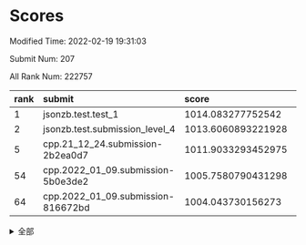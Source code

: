 # Scores

Modified Time: 2022-02-19 19:31:03

Submit Num: 207

All Rank Num: 222757

| rank |               submit               |       score        |       sigma        | pk_num |
| :--- | :--------------------------------- | :----------------- | :----------------- | :----- |
| 1    | jsonzb.test.test_1                 | 1014.083277752542  | 0.8176361656806374 | 4304   |
| 2    | jsonzb.test.submission_level_4     | 1013.6060893221928 | 0.7965957786558654 | 4304   |
| 5    | cpp.21_12_24.submission-2b2ea0d7   | 1011.9033293452975 | 0.7815982494667083 | 4305   |
| 54   | cpp.2022_01_09.submission-5b0e3de2 | 1005.7580790431298 | 0.7209509761480073 | 4304   |
| 64   | cpp.2022_01_09.submission-816672bd | 1004.043730156273  | 0.7124185379616051 | 4305   |


<details>
<summary>全部</summary>

| rank |                 submit                 |       score        |       sigma        | pk_num |
| :--- | :------------------------------------- | :----------------- | :----------------- | :----- |
| 1    | jsonzb.test.test_1                     | 1014.083277752542  | 0.8176361656806374 | 4304   |
| 2    | jsonzb.test.submission_level_4         | 1013.6060893221928 | 0.7965957786558654 | 4304   |
| 3    | gobigger.level_3.submission_level_3_4  | 1012.3134730831476 | 0.7896055368368474 | 4303   |
| 4    | gobigger.level_3.submission_level_3_25 | 1012.0045869299167 | 0.7802903265417214 | 4304   |
| 5    | cpp.21_12_24.submission-2b2ea0d7       | 1011.9033293452975 | 0.7815982494667083 | 4305   |
| 6    | gobigger.level_3.submission_level_3_32 | 1011.7804400258876 | 0.7757124269308362 | 4305   |
| 7    | gobigger.level_3.submission_level_3_12 | 1011.4141425428971 | 0.7654643095553133 | 4301   |
| 8    | gobigger.level_3.submission_level_3_48 | 1011.405631290151  | 0.7804952536953722 | 4299   |
| 9    | gobigger.level_3.submission_level_3_22 | 1010.9173713454572 | 0.7590643070721989 | 4308   |
| 10   | gobigger.level_3.submission_level_3_33 | 1010.8850115106972 | 0.750641271856205  | 4299   |
| 11   | gobigger.level_3.submission_level_3_1  | 1010.8609942199824 | 0.7675505365932662 | 4311   |
| 12   | gobigger.level_3.submission_level_3_38 | 1010.8510479682146 | 0.7527501967410187 | 4299   |
| 13   | gobigger.level_3.submission_level_3_27 | 1010.8385939088741 | 0.7643203299578187 | 4304   |
| 14   | gobigger.level_3.submission_level_3_35 | 1010.826006291311  | 0.7690545061042636 | 4305   |
| 15   | gobigger.level_3.submission_level_3_23 | 1010.7572449206345 | 0.7713830830290991 | 4308   |
| 16   | gobigger.level_3.submission_level_3_2  | 1010.7328268818834 | 0.7782599796961369 | 4306   |
| 17   | gobigger.level_3.submission_level_3_15 | 1010.7106589492569 | 0.7561482293955742 | 4303   |
| 18   | gobigger.level_3.submission_level_3_11 | 1010.6636014703122 | 0.7448236283493626 | 4301   |
| 19   | gobigger.level_3.submission_level_3_44 | 1010.6255151667361 | 0.7644048218853331 | 4306   |
| 20   | gobigger.level_3.submission_level_3_34 | 1010.5700216635015 | 0.75924179651482   | 4304   |
| 21   | gobigger.level_3.submission_level_3_8  | 1010.5259425188368 | 0.7668694384795441 | 4308   |
| 22   | gobigger.level_3.submission_level_3_10 | 1010.4231678811391 | 0.7279693367541668 | 4309   |
| 23   | gobigger.level_3.submission_level_3_37 | 1010.4151673759485 | 0.7525840588784125 | 4307   |
| 24   | gobigger.level_3.submission_level_3_19 | 1010.3960104791098 | 0.7872099640309587 | 4306   |
| 25   | gobigger.level_3.submission_level_3_31 | 1010.3956830717619 | 0.7833063252405587 | 4308   |
| 26   | gobigger.level_3.submission_level_3_36 | 1010.346197415049  | 0.7458539606998961 | 4308   |
| 27   | gobigger.level_3.submission_level_3_5  | 1010.3425909902628 | 0.7605573053478307 | 4307   |
| 28   | gobigger.level_3.submission_level_3_0  | 1010.3147676539555 | 0.763998951605785  | 4307   |
| 29   | gobigger.level_3.submission_level_3_40 | 1010.1519949336298 | 0.7653925403144883 | 4307   |
| 30   | gobigger.level_3.submission_level_3_7  | 1010.1411185246633 | 0.767020914408183  | 4304   |
| 31   | gobigger.level_3.submission_level_3_6  | 1010.1392577387198 | 0.7395389435221641 | 4307   |
| 32   | gobigger.level_3.submission_level_3_30 | 1009.8489312330344 | 0.7623050364638158 | 4311   |
| 33   | gobigger.level_3.submission_level_3_13 | 1009.796060990913  | 0.7543036604712741 | 4302   |
| 34   | gobigger.level_3.submission_level_3_21 | 1009.7687726824424 | 0.7564300707178281 | 4306   |
| 35   | gobigger.level_3.submission_level_3_47 | 1009.7670818361084 | 0.759804522081033  | 4301   |
| 36   | gobigger.level_3.submission_level_3_28 | 1009.740153007275  | 0.7676161996097268 | 4301   |
| 37   | gobigger.level_3.submission_level_3_39 | 1009.5985426018539 | 0.7634934065138438 | 4303   |
| 38   | gobigger.level_3.submission_level_3_29 | 1009.5347432480891 | 0.7534766745790548 | 4305   |
| 39   | gobigger.level_3.submission_level_3_3  | 1009.3169567441537 | 0.7684390674263333 | 4304   |
| 40   | gobigger.level_3.submission_level_3_18 | 1009.2819422402835 | 0.7386190182965956 | 4304   |
| 41   | gobigger.level_3.submission_level_3_9  | 1009.2790991118877 | 0.7537099429308998 | 4301   |
| 42   | gobigger.level_3.submission_level_3_42 | 1009.2752131957656 | 0.7475947354201128 | 4304   |
| 43   | gobigger.level_3.submission_level_3_45 | 1009.0897097823198 | 0.7647553076416767 | 4306   |
| 44   | gobigger.level_3.submission_level_3_16 | 1009.069165244367  | 0.751089993508977  | 4299   |
| 45   | gobigger.level_3.submission_level_3_20 | 1009.0685710385607 | 0.7558651866499477 | 4307   |
| 46   | gobigger.level_3.submission_level_3_14 | 1009.0555785985837 | 0.74867108335412   | 4302   |
| 47   | gobigger.level_3.submission_level_3_46 | 1008.9695134086845 | 0.7560529185161743 | 4309   |
| 48   | gobigger.level_3.submission_level_3_43 | 1008.8379231433208 | 0.7547558817894261 | 4307   |
| 49   | gobigger.level_3.submission_level_3_24 | 1008.3854411574466 | 0.7894630277207836 | 4297   |
| 50   | gobigger.level_3.submission_level_3_41 | 1008.2687913190458 | 0.7704213598266498 | 4304   |
| 51   | gobigger.level_3.submission_level_3_26 | 1008.2589931559523 | 0.7344733399022566 | 4304   |
| 52   | gobigger.level_3.submission_level_3_49 | 1008.1959115484589 | 0.7377106374819173 | 4302   |
| 53   | gobigger.level_3.submission_level_3_17 | 1007.7597315337971 | 0.7332394501012126 | 4301   |
| 54   | cpp.2022_01_09.submission-5b0e3de2     | 1005.7580790431298 | 0.7209509761480073 | 4304   |
| 55   | gobigger.level_1.submission_level_1_29 | 1005.4424140659103 | 0.7274596482425101 | 4304   |
| 56   | gobigger.level_1.submission_level_1_36 | 1004.6923717319092 | 0.7234160553680166 | 4301   |
| 57   | gobigger.level_1.submission_level_1_22 | 1004.5850592101405 | 0.7269124831888751 | 4306   |
| 58   | gobigger.level_1.submission_level_1_7  | 1004.5632491566141 | 0.713473687860566  | 4311   |
| 59   | gobigger.level_1.submission_level_1_21 | 1004.5257580119402 | 0.7161999282467916 | 4306   |
| 60   | gobigger.level_1.submission_level_1_34 | 1004.1648329145503 | 0.7323770506401727 | 4300   |
| 61   | gobigger.level_1.submission_level_1_24 | 1004.1146829173589 | 0.7169400736161918 | 4310   |
| 62   | gobigger.level_1.submission_level_1_23 | 1004.0889839775501 | 0.7173211139012771 | 4300   |
| 63   | gobigger.level_1.submission_level_1_14 | 1004.0487575631699 | 0.7314503392531219 | 4302   |
| 64   | cpp.2022_01_09.submission-816672bd     | 1004.043730156273  | 0.7124185379616051 | 4305   |
| 65   | gobigger.level_1.submission_level_1_38 | 1004.0424166064429 | 0.7114185239137926 | 4308   |
| 66   | gobigger.level_1.submission_level_1_17 | 1003.9429052847452 | 0.7231652392605032 | 4304   |
| 67   | gobigger.level_1.submission_level_1_28 | 1003.8804138910111 | 0.7199108109405851 | 4306   |
| 68   | gobigger.level_1.submission_level_1_37 | 1003.859456028688  | 0.7109353266772596 | 4310   |
| 69   | gobigger.level_1.submission_level_1_15 | 1003.8448679348435 | 0.7201273891442003 | 4302   |
| 70   | gobigger.level_1.submission_level_1_39 | 1003.8255496073853 | 0.7077726537159242 | 4302   |
| 71   | gobigger.level_1.submission_level_1_13 | 1003.7726830843404 | 0.7189098619884409 | 4304   |
| 72   | gobigger.level_1.submission_level_1_33 | 1003.7682987806284 | 0.7007059295853435 | 4303   |
| 73   | gobigger.level_1.submission_level_1_6  | 1003.7386372532069 | 0.7125076857806972 | 4309   |
| 74   | gobigger.level_1.submission_level_1_25 | 1003.6463115010332 | 0.7233878175233316 | 4306   |
| 75   | gobigger.level_1.submission_level_1_44 | 1003.5784774075405 | 0.7228346819832216 | 4301   |
| 76   | gobigger.level_1.submission_level_1_8  | 1003.5624869058408 | 0.7082207675404689 | 4302   |
| 77   | gobigger.level_1.submission_level_1_18 | 1003.5453348773025 | 0.7130919142388317 | 4307   |
| 78   | gobigger.level_1.submission_level_1_48 | 1003.5398978039374 | 0.7215937605449465 | 4305   |
| 79   | gobigger.level_1.submission_level_1_47 | 1003.4225195286798 | 0.7176515424167382 | 4305   |
| 80   | gobigger.level_1.submission_level_1_45 | 1003.3584668741993 | 0.7227837284313146 | 4306   |
| 81   | gobigger.level_1.submission_level_1_5  | 1003.3081192842818 | 0.7230116329157249 | 4302   |
| 82   | gobigger.level_1.submission_level_1_30 | 1003.3007891424307 | 0.7139312553620271 | 4308   |
| 83   | gobigger.level_1.submission_level_1_16 | 1003.2991124670639 | 0.7190687427546795 | 4302   |
| 84   | gobigger.level_1.submission_level_1_42 | 1003.2909330721022 | 0.7346014138172118 | 4304   |
| 85   | gobigger.level_1.submission_level_1_40 | 1003.2576904985252 | 0.7249237161926595 | 4308   |
| 86   | gobigger.level_1.submission_level_1_0  | 1003.2155594916383 | 0.7220622879674473 | 4302   |
| 87   | gobigger.level_1.submission_level_1_35 | 1003.1918202159358 | 0.7146136630310886 | 4304   |
| 88   | gobigger.level_1.submission_level_1_32 | 1003.0450835037817 | 0.7138289002589198 | 4302   |
| 89   | gobigger.level_1.submission_level_1_26 | 1003.0284586388772 | 0.7135969384168789 | 4306   |
| 90   | gobigger.level_1.submission_level_1_31 | 1002.9912950362403 | 0.715292045399559  | 4306   |
| 91   | gobigger.level_1.submission_level_1_46 | 1002.8995827284809 | 0.7208248703533737 | 4303   |
| 92   | gobigger.level_1.submission_level_1_43 | 1002.8559096024032 | 0.7114866437931702 | 4297   |
| 93   | gobigger.level_1.submission_level_1_49 | 1002.8155590315256 | 0.7110839962525453 | 4306   |
| 94   | gobigger.level_1.submission_level_1_9  | 1002.7675835836498 | 0.7170060469225595 | 4307   |
| 95   | gobigger.level_1.submission_level_1_27 | 1002.6750277677022 | 0.7239427600270595 | 4306   |
| 96   | gobigger.level_1.submission_level_1_2  | 1002.646639401199  | 0.711276628974739  | 4298   |
| 97   | gobigger.level_1.submission_level_1_41 | 1002.6097019469076 | 0.7095000571308335 | 4302   |
| 98   | gobigger.level_1.submission_level_1_1  | 1002.5244526420697 | 0.7246346994505333 | 4303   |
| 99   | gobigger.level_1.submission_level_1_12 | 1002.482769174761  | 0.7241771340076825 | 4306   |
| 100  | gobigger.level_1.submission_level_1_10 | 1002.2353452581244 | 0.7120452513381618 | 4303   |
| 101  | gobigger.level_1.submission_level_1_20 | 1002.2275123517379 | 0.7012801206168064 | 4304   |
| 102  | gobigger.level_1.submission_level_1_19 | 1002.0885890069026 | 0.7147332383768431 | 4302   |
| 103  | gobigger.level_1.submission_level_1_3  | 1002.0581970111871 | 0.7117297143369969 | 4308   |
| 104  | gobigger.level_1.submission_level_1_11 | 1001.866366302258  | 0.7136717011822292 | 4304   |
| 105  | gobigger.level_1.submission_level_1_4  | 1001.817682495087  | 0.7203835120523069 | 4302   |
| 106  | gobigger.random.submission_random_23   | 997.075651721574   | 0.7002841478661055 | 4304   |
| 107  | gobigger.random.submission_random_42   | 996.9435156928893  | 0.719450861776858  | 4308   |
| 108  | gobigger.random.submission_random_40   | 996.9243839177179  | 0.7070466610136062 | 4306   |
| 109  | gobigger.random.submission_random_37   | 996.8406307194039  | 0.7139376972917335 | 4306   |
| 110  | gobigger.random.submission_random_3    | 996.79486119863    | 0.7092163094070698 | 4302   |
| 111  | gobigger.random.submission_random_21   | 996.7730760452858  | 0.6891700436947626 | 4304   |
| 112  | gobigger.random.submission_random_28   | 996.7014076709016  | 0.7072892589347829 | 4304   |
| 113  | gobigger.random.submission_random_4    | 996.6170940039846  | 0.7126947851189318 | 4304   |
| 114  | gobigger.random.submission_random_6    | 996.6042182526686  | 0.7131898047402833 | 4308   |
| 115  | gobigger.random.submission_random_10   | 996.5820865434982  | 0.7081628084866057 | 4302   |
| 116  | gobigger.random.submission_random_5    | 996.5629964421462  | 0.7179731399944678 | 4303   |
| 117  | gobigger.random.submission_random_44   | 996.5612255991667  | 0.6999581222770331 | 4311   |
| 118  | gobigger.random.submission_random_38   | 996.5089394515583  | 0.7043759887933678 | 4302   |
| 119  | gobigger.random.submission_random_34   | 996.507708236369   | 0.7059945050625156 | 4299   |
| 120  | gobigger.random.submission_random_17   | 996.4184455318969  | 0.6960755630282325 | 4301   |
| 121  | gobigger.random.submission_random_24   | 996.3626135106326  | 0.7105516112560171 | 4306   |
| 122  | gobigger.random.submission_random_36   | 996.328631589557   | 0.7130242861850457 | 4303   |
| 123  | gobigger.random.submission_random_2    | 996.2332696907878  | 0.7116645385634701 | 4306   |
| 124  | gobigger.random.submission_random_14   | 996.1856967970874  | 0.7046604223446206 | 4298   |
| 125  | gobigger.random.submission_random_41   | 996.1854393963263  | 0.7101574106911361 | 4300   |
| 126  | gobigger.random.submission_random_47   | 996.1599275953123  | 0.7133831016443759 | 4302   |
| 127  | gobigger.random.submission_random_49   | 996.11714383794    | 0.7144351773651298 | 4305   |
| 128  | gobigger.random.submission_random_25   | 996.0911315103934  | 0.7188621722602896 | 4308   |
| 129  | gobigger.random.submission_random_12   | 996.0072090376208  | 0.7143443584988243 | 4304   |
| 130  | gobigger.random.submission_random_35   | 995.9461239855291  | 0.7067154236301695 | 4305   |
| 131  | gobigger.random.submission_random_48   | 995.9335851236772  | 0.7224869825836963 | 4303   |
| 132  | gobigger.random.submission_random_27   | 995.9195763672845  | 0.7140095786687108 | 4306   |
| 133  | gobigger.random.submission_random_15   | 995.8807554004511  | 0.712489866515603  | 4300   |
| 134  | gobigger.random.submission_random_13   | 995.7920935244819  | 0.7212816942399575 | 4309   |
| 135  | gobigger.random.submission_random_43   | 995.6836892625704  | 0.7227919623683268 | 4303   |
| 136  | gobigger.random.submission_random_33   | 995.6252002460129  | 0.7187288010787501 | 4305   |
| 137  | gobigger.random.submission_random_7    | 995.6173792526961  | 0.7268085231780426 | 4305   |
| 138  | gobigger.random.submission_random_16   | 995.5720893866657  | 0.7468622783749943 | 4303   |
| 139  | gobigger.random.submission_random_46   | 995.5376225931298  | 0.7166028912775928 | 4306   |
| 140  | gobigger.random.submission_random_30   | 995.520132493604   | 0.7189337929602231 | 4305   |
| 141  | gobigger.random.submission_random_29   | 995.5171803262     | 0.7170073891373662 | 4308   |
| 142  | gobigger.random.submission_random_32   | 995.3682363017006  | 0.711061298714879  | 4306   |
| 143  | gobigger.random.submission_random_31   | 995.3668235179472  | 0.6953177742465076 | 4303   |
| 144  | gobigger.random.submission_random_19   | 995.3577188883124  | 0.7151966624389744 | 4308   |
| 145  | gobigger.random.submission_random_22   | 995.3295896820305  | 0.7098330996955433 | 4304   |
| 146  | gobigger.random.submission_random_45   | 995.3140441427382  | 0.7251285408821485 | 4307   |
| 147  | gobigger.random.submission_random_39   | 995.2525292221675  | 0.7188974504748137 | 4305   |
| 148  | gobigger.random.submission_random_18   | 995.1382042812729  | 0.7003822290994016 | 4307   |
| 149  | gobigger.random.submission_random_8    | 995.0732636061342  | 0.7184363274185073 | 4302   |
| 150  | gobigger.random.submission_random_11   | 994.9545914497717  | 0.7216581436685658 | 4303   |
| 151  | gobigger.random.submission_random_9    | 994.9161959010809  | 0.7164857899467567 | 4303   |
| 152  | gobigger.random.submission_random_1    | 994.7151670869732  | 0.718471622636173  | 4303   |
| 153  | gobigger.random.submission_random_20   | 994.6236873476699  | 0.7304716347221379 | 4303   |
| 154  | gobigger.random.submission_random_0    | 994.5866097102767  | 0.7264220284394997 | 4303   |
| 155  | gobigger.random.submission_random_26   | 994.4414041544337  | 0.7406374355736697 | 4307   |
| 156  | gobigger.level_2.submission_level_2_30 | 993.8179237136288  | 0.7221632435562672 | 4308   |
| 157  | gobigger.level_2.submission_level_2_37 | 993.7116547597973  | 0.7465894774369499 | 4307   |
| 158  | gobigger.level_2.submission_level_2_28 | 993.6199937591754  | 0.7272832340000944 | 4306   |
| 159  | gobigger.level_2.submission_level_2_39 | 993.5135495791549  | 0.7389402261918157 | 4300   |
| 160  | gobigger.level_2.submission_level_2_40 | 993.4639381532304  | 0.7301244999612815 | 4305   |
| 161  | gobigger.level_2.submission_level_2_8  | 993.1362073228563  | 0.7460974551856273 | 4306   |
| 162  | gobigger.level_2.submission_level_2_11 | 992.9985426804701  | 0.7268197783474842 | 4306   |
| 163  | gobigger.level_2.submission_level_2_6  | 992.9605487622172  | 0.7336500029093675 | 4303   |
| 164  | gobigger.level_2.submission_level_2_17 | 992.9249264334987  | 0.733126337886319  | 4309   |
| 165  | gobigger.level_2.submission_level_2_31 | 992.8255591429595  | 0.7296200169369146 | 4302   |
| 166  | gobigger.level_2.submission_level_2_10 | 992.7323932962074  | 0.7447889131280594 | 4306   |
| 167  | gobigger.level_2.submission_level_2_13 | 992.6151493545242  | 0.7280878311170447 | 4301   |
| 168  | gobigger.level_2.submission_level_2_49 | 992.603054271795   | 0.7255778195379553 | 4304   |
| 169  | gobigger.level_2.submission_level_2_43 | 992.5861869790448  | 0.7398685946308624 | 4303   |
| 170  | gobigger.level_2.submission_level_2_20 | 992.5206389298784  | 0.761495790139698  | 4305   |
| 171  | gobigger.level_2.submission_level_2_24 | 992.4723831703901  | 0.7412405459795207 | 4309   |
| 172  | gobigger.level_2.submission_level_2_7  | 992.4601506715346  | 0.7674743704008872 | 4306   |
| 173  | gobigger.level_2.submission_level_2_9  | 992.3925206516828  | 0.7392015014813962 | 4306   |
| 174  | gobigger.level_2.submission_level_2_27 | 992.21325965256    | 0.7266908023585598 | 4309   |
| 175  | gobigger.level_2.submission_level_2_38 | 992.1392070687308  | 0.7490291698347395 | 4302   |
| 176  | gobigger.level_2.submission_level_2_47 | 992.0868810035422  | 0.7637800390285836 | 4306   |
| 177  | gobigger.level_2.submission_level_2_23 | 991.9318847489791  | 0.7342631178994952 | 4303   |
| 178  | gobigger.level_2.submission_level_2_2  | 991.8948166080489  | 0.7574657033958648 | 4306   |
| 179  | gobigger.level_2.submission_level_2_41 | 991.8658505001596  | 0.7390185332753223 | 4310   |
| 180  | gobigger.level_2.submission_level_2_16 | 991.8271349405459  | 0.7582388323709328 | 4306   |
| 181  | gobigger.level_2.submission_level_2_34 | 991.804950115083   | 0.7488894129734395 | 4307   |
| 182  | gobigger.level_2.submission_level_2_25 | 991.759105942639   | 0.7537744502871262 | 4309   |
| 183  | gobigger.level_2.submission_level_2_33 | 991.6359152996797  | 0.7515804025555274 | 4302   |
| 184  | gobigger.level_2.submission_level_2_35 | 991.627355094222   | 0.7689862840469427 | 4303   |
| 185  | gobigger.level_2.submission_level_2_29 | 991.60857822858    | 0.7489550887375983 | 4307   |
| 186  | gobigger.level_2.submission_level_2_12 | 991.5169956664215  | 0.7555292867803345 | 4304   |
| 187  | gobigger.level_2.submission_level_2_15 | 991.5027023516087  | 0.7601209824852357 | 4306   |
| 188  | gobigger.level_2.submission_level_2_5  | 991.4962605718957  | 0.7505230600081471 | 4307   |
| 189  | gobigger.level_2.submission_level_2_22 | 991.4781419991597  | 0.7820366150283484 | 4307   |
| 190  | gobigger.level_2.submission_level_2_1  | 991.4336591302304  | 0.7343023862956283 | 4299   |
| 191  | gobigger.level_2.submission_level_2_36 | 991.2674179344963  | 0.7610460206229565 | 4299   |
| 192  | gobigger.level_2.submission_level_2_21 | 991.2643800127995  | 0.7446643202150045 | 4303   |
| 193  | gobigger.level_2.submission_level_2_26 | 991.2464687998161  | 0.7699455587152658 | 4304   |
| 194  | gobigger.level_2.submission_level_2_4  | 991.1538560480359  | 0.7502113710171967 | 4304   |
| 195  | gobigger.level_2.submission_level_2_44 | 991.0922126719563  | 0.754407182041599  | 4301   |
| 196  | gobigger.level_2.submission_level_2_46 | 991.0461699504764  | 0.7665413077021512 | 4305   |
| 197  | gobigger.level_2.submission_level_2_0  | 991.0098426980047  | 0.7642335107661923 | 4305   |
| 198  | gobigger.level_2.submission_level_2_3  | 990.9586222459382  | 0.7752145379271644 | 4305   |
| 199  | gobigger.level_2.submission_level_2_48 | 990.952881305643   | 0.7702495825382407 | 4303   |
| 200  | gobigger.level_2.submission_level_2_42 | 990.887376742179   | 0.764837615070639  | 4300   |
| 201  | gobigger.level_2.submission_level_2_18 | 990.7830279683952  | 0.7612594764742938 | 4313   |
| 202  | gobigger.level_2.submission_level_2_14 | 990.6562654930418  | 0.7460086491805653 | 4307   |
| 203  | gobigger.level_2.submission_level_2_32 | 990.6338977580325  | 0.7526074889843823 | 4303   |
| 204  | gobigger.level_2.submission_level_2_19 | 990.4197609062119  | 0.7578063176705538 | 4305   |
| 205  | gobigger.level_2.submission_level_2_45 | 990.3744418931516  | 0.7772126605378008 | 4301   |
| 206  | gobigger.none.submission_none_1        | 978.4463728397258  | 1.2297930047739858 | 4305   |
| 207  | gobigger.none.submission_none_0        | 976.9549595452037  | 1.3537025349942615 | 4304   |

</details>